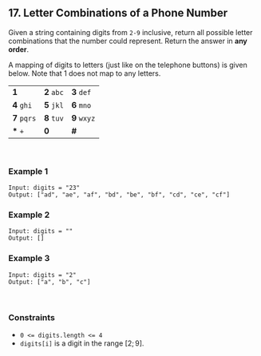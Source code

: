 ## 17. Letter Combinations of a Phone Number

Given a string containing digits from `2-9` inclusive, return all possible letter combinations that the number could represent. Return the answer in **any order**.  
  
A mapping of digits to letters (just like on the telephone buttons) is given below. Note that 1 does not map to any letters.

| | | |
| --- | ----- | ----- |
| **1**   | **2** `abc` | **3** `def` |
| **4** `ghi` | **5** `jkl` | **6** `mno` |
| **7** `pqrs` | **8** `tuv` | **9** `wxyz` |
| **\*** `+` | **0**  | **#** |

<br>

### Example 1

```
Input: digits = "23"
Output: ["ad", "ae", "af", "bd", "be", "bf", "cd", "ce", "cf"]
```

### Example 2

```
Input: digits = ""
Output: []
```

### Example 3

```
Input: digits = "2"
Output: ["a", "b", "c"]
```

<br>

### Constraints

* `0 <= digits.length <= 4`
* `digits[i]` is a digit in the range $[2; 9]$.
